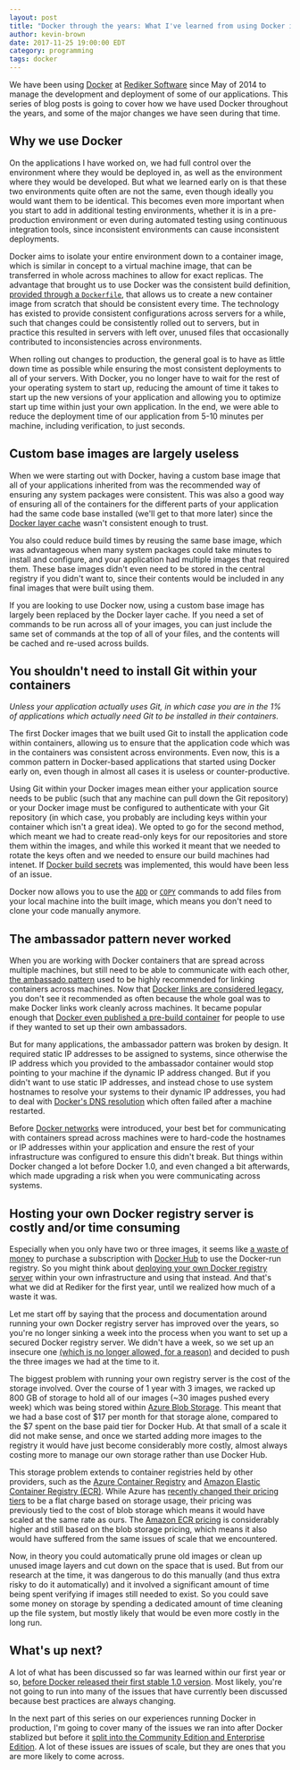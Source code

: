 ```yaml
---
layout: post
title: "Docker through the years: What I've learned from using Docker in production since 2014 (Part 1)"
author: kevin-brown
date: 2017-11-25 19:00:00 EDT
category: programming
tags: docker
---
```


We have been using [Docker][docker] at [Rediker Software][rediker] since May of 2014 to manage the development and deployment of some of our applications.  This series of blog posts is going to cover how we have used Docker throughout the years, and some of the major changes we have seen during that time.

## Why we use Docker

On the applications I have worked on, we had full control over the environment where they would be deployed in, as well as the environment where they would be developed. But what we learned early on is that these two environments quite often are not the same, even though ideally you would want them to be identical. This becomes even more important when you start to add in additional testing environments, whether it is in a pre-production environment or even during automated testing using continuous integration tools, since inconsistent environments can cause inconsistent deployments.

Docker aims to isolate your entire environment down to a container image, which is similar in concept to a virtual machine image, that can be transferred in whole across machines to allow for exact replicas. The advantage that brought us to use Docker was the consistent build definition, [provided through a `Dockerfile`][docker-dockerfile], that allows us to create a new container image from scratch that should be consistent every time. The technology has existed to provide consistent configurations across servers for a while, such that changes could be consistently rolled out to servers, but in practice this resulted in servers with left over, unused files that occasionally contributed to inconsistencies across environments.

When rolling out changes to production, the general goal is to have as little down time as possible while ensuring the most consistent deployments to all of your servers. With Docker, you no longer have to wait for the rest of your operating system to start up, reducing the amount of time it takes to start up the new versions of your application and allowing you to optimize start up time within just your own application. In the end, we were able to reduce the deployment time of our application from 5-10 minutes per machine, including verification, to just seconds.

## Custom base images are largely useless

When we were starting out with Docker, having a custom base image that all of your applications inherited from was the recommended way of ensuring any system packages were consistent. This was also a good way of ensuring all of the containers for the different parts of your application had the same code base installed (we'll get to that more later) since the [Docker layer cache][understanding-docker-cache] wasn't consistent enough to trust.

You also could reduce build times by reusing the same base image, which was advantageous when many system packages could take minutes to install and configure, and your application had multiple images that required them. These base images didn't even need to be stored in the central registry if you didn't want to, since their contents would be included in any final images that were built using them.

If you are looking to use Docker now, using a custom base image has largely been replaced by the Docker layer cache. If you need a set of commands to be run across all of your images, you can just include the same set of commands at the top of all of your files, and the contents will be cached and re-used across builds.

## You shouldn't need to install Git within your containers

_Unless your application actually uses Git, in which case you are in the 1% of applications which actually need Git to be installed in their containers._

The first Docker images that we built used Git to install the application code within containers, allowing us to ensure that the application code which was in the containers was consistent across environments. Even now, this is a common pattern in Docker-based applications that started using Docker early on, even though in almost all cases it is useless or counter-productive.

Using Git within your Docker images mean either your application source needs to be public (such that any machine can pull down the Git repository) or your Docker image must be configured to authenticate with your Git repository (in which case, you probably are including keys within your container which isn't a great idea). We opted to go for the second method, which meant we had to create read-only keys for our repositories and store them within the images, and while this worked it meant that we needed to rotate the keys often and we needed to ensure our build machines had intenet. If [Docker build secrets][docker-build-secrets] was implemented, this would have been less of an issue.

Docker now allows you to use the [`ADD`][docker-add-command] or [`COPY`][docker-copy-command] commands to add files from your local machine into the built image, which means you don't need to clone your code manually anymore.

## The ambassador pattern never worked

When you are working with Docker containers that are spread across multiple machines, but still need to be able to communicate with each other, [the ambassado pattern][docker-ambassador-pattern] used to be highly recommended for linking containers across machines. Now that [Docker links are considered legacy][docker-links], you don't see it recommended as often because the whole goal was to make Docker links work cleanly across machines. It became popular enough that [Docker even published a pre-build container][docker-hub-ambassador] for people to use if they wanted to set up their own ambassadors.

But for many applications, the ambassador pattern was broken by design. It required static IP addresses to be assigned to systems, since otherwise the IP address which you provided to the ambassador container would stop pointing to your machine if the dynamic IP address changed. But if you didn't want to use static IP addresses, and instead chose to use system hostnames to resolve your systems to their dynamic IP addresses, you had to deal with [Docker's DNS resolution][docker-dns] which often failed after a machine restarted.

Before [Docker networks][docker-networking] were introduced, your best bet for communicating with containers spread across machines were to hard-code the hostnames or IP addresses within your application and ensure the rest of your infrastructure was configured to ensure this didn't break. But things within Docker changed a lot before Docker 1.0, and even changed a bit afterwards, which made upgrading a risk when you were communicating across systems.

## Hosting your own Docker registry server is costly and/or time consuming

Especially when you only have two or three images, it seems like [a waste of money][docker-hub-billing] to purchase a subscription with [Docker Hub][docker-hub] to use the Docker-run registry. So you might think about [deploying your own Docker registry server][docker-registry-deploy] within your own infrastructure and using that instead. And that's what we did at Rediker for the first year, until we realized how much of a waste it was.

Let me start off by saying that the process and documentation around running your own Docker registry server has improved over the years, so you're no longer sinking a week into the process when you want to set up a secured Docker registry server. We didn't have a week, so we set up an insecure one [(which is no longer allowed, for a reason)][docker-registry-insecure] and decided to push the three images we had at the time to it.

The biggest problem with running your own registry server is the cost of the storage involved. Over the course of 1 year with 3 images, we racked up 800 GB of storage to hold all of our images (~30 images pushed every week) which was being stored within [Azure Blob Storage][azure-blob-storage]. This meant that we had a base cost of $17 per month for that storage alone, compared to the $7 spent on the base paid tier for Docker Hub. At that small of a scale it did not make sense, and once we started adding more images to the registry it would have just become considerably more costly, almost always costing more to manage our own storage rather than use Docker Hub.

This storage problem extends to container registries held by other providers, such as the [Azure Container Registry][azure-container-registry] and [Amazon Elastic Container Registry (ECR)][amazon-ecr]. While Azure has [recently changed their pricing tiers][azure-container-registry-pricing] to be a flat charge based on storage usage, their pricing was previously tied to the cost of blob storage which means it would have scaled at the same rate as ours. The [Amazon ECR pricing][amazon-ecr-pricing] is considerably higher and still based on the blob storage pricing, which means it also would have suffered from the same issues of scale that we encountered.

Now, in theory you could automatically prune old images or clean up unused image layers and cut down on the space that is used. But from our research at the time, it was dangerous to do this manually (and thus extra risky to do it automatically) and it involved a significant amount of time being spent verifying if images still needed to exist. So you could save some money on storage by spending a dedicated amount of time cleaning up the file system, but mostly likely that would be even more costly in the long run.

## What's up next?

A lot of what has been discussed so far was learned within our first year or so, [before Docker released their first stable 1.0 version][docker-stable-blog]. Most likely, you're not going to run into many of the issues that have currently been discussed because best practices are always changing.

In the next part of this series on our experiences running Docker in production, I'm going to cover many of the issues we ran into after Docker stablized but before it [split into the Community Edition and Enterprise Edition][docker-ee-blog]. A lot of these issues are issues of scale, but they are ones that you are more likely to come across.

[amazon-ecr]: https://aws.amazon.com/ecr/
[amazon-ecr-pricing]: https://aws.amazon.com/ecr/pricing/
[azure-blob-storage]: https://azure.microsoft.com/en-us/services/storage/blobs/
[azure-container-registry]: https://azure.microsoft.com/en-us/services/container-registry/
[azure-container-registry-pricing]: https://azure.microsoft.com/en-us/pricing/details/container-registry/
[docker]: https://www.docker.com/
[docker-add-command]: https://docs.docker.com/engine/reference/builder/#add
[docker-ambassador-pattern]: https://docs.docker.com/engine/admin/ambassador_pattern_linking/
[docker-build-secrets]: https://github.com/moby/moby/issues/33343
[docker-copy-command]: https://docs.docker.com/engine/reference/builder/#copy
[docker-dockerfile]: https://docs.docker.com/engine/reference/builder/
[docker-dns]: https://docs.docker.com/engine/userguide/networking/default_network/configure-dns/
[docker-ee-blog]: https://blog.docker.com/2017/03/docker-enterprise-edition/
[docker-hub]: https://hub.docker.com/
[docker-hub-ambassador]: https://hub.docker.com/r/docker/ambassador/
[docker-hub-billing]: https://hub.docker.com/billing-plans/
[docker-links]: https://docs.docker.com/engine/userguide/networking/default_network/dockerlinks/
[docker-networking]: https://docs.docker.com/engine/userguide/networking/
[docker-registry-deploy]: https://docs.docker.com/registry/deploying/
[docker-registry-insecure]: https://docs.docker.com/registry/insecure/
[docker-stable-blog]: https://blog.docker.com/2014/06/its-here-docker-1-0/
[rediker]: https://www.rediker.com/
[understanding-docker-cache]: https://thenewstack.io/understanding-the-docker-cache-for-faster-builds/
